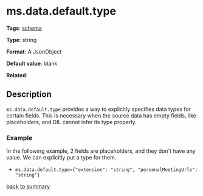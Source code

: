 # ms.data.default.type

**Tags**: 
[schema](https://github.com/linkedin/data-integration-library/blob/master/docs/parameters/categories.md#schema-properties)

**Type**: string

**Format**: A JsonObject

**Default value**: blank

**Related**:

## Description

`ms.data.default.type` provides a way to explicitly specifies data 
types for certain fields. This is necessary when the source data has 
empty fields, like placeholders, and DIL cannot infer its type properly.

### Example

In the following example, 2 fields are placeholders, and they don't have any 
value. We can explicitly put a type for them. 

- `ms.data.default.type={"extension": "string", "personalMeetingUrls": "string"}`

[back to summary](https://github.com/linkedin/data-integration-library/blob/master/docs/parameters/summary.md#msdatadefaulttype)

